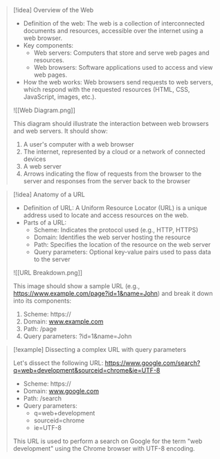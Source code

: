 > [!idea] Overview of the Web
>
> - Definition of the web: The web is a collection of interconnected documents and resources, accessible over the internet using a web browser.
> - Key components:
>   - Web servers: Computers that store and serve web pages and resources.
>   - Web browsers: Software applications used to access and view web pages.
> - How the web works: Web browsers send requests to web servers, which respond with the requested resources (HTML, CSS, JavaScript, images, etc.).
>
> ![[Web Diagram.png]]
>
> This diagram should illustrate the interaction between web browsers and web servers. It should show:
> 1. A user's computer with a web browser
> 2. The internet, represented by a cloud or a network of connected devices
> 3. A web server
> 4. Arrows indicating the flow of requests from the browser to the server and responses from the server back to the browser

> [!idea] Anatomy of a URL
>
> - Definition of URL: A Uniform Resource Locator (URL) is a unique address used to locate and access resources on the web.
> - Parts of a URL:
>   - Scheme: Indicates the protocol used (e.g., HTTP, HTTPS)
>   - Domain: Identifies the web server hosting the resource
>   - Path: Specifies the location of the resource on the web server
>   - Query parameters: Optional key-value pairs used to pass data to the server
>
> ![[URL Breakdown.png]]
>
> This image should show a sample URL (e.g., https://www.example.com/page?id=1&name=John) and break it down into its components:
> 1. Scheme: https://
> 2. Domain: www.example.com
> 3. Path: /page
> 4. Query parameters: ?id=1&name=John

> [!example] Dissecting a complex URL with query parameters
>
> Let's dissect the following URL:
> https://www.google.com/search?q=web+development&sourceid=chrome&ie=UTF-8
>
> - Scheme: https://
> - Domain: www.google.com
> - Path: /search
> - Query parameters:
>   - q=web+development
>   - sourceid=chrome
>   - ie=UTF-8
>
> This URL is used to perform a search on Google for the term "web development" using the Chrome browser with UTF-8 encoding.